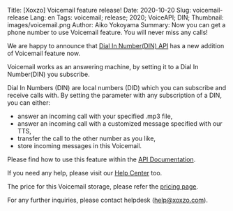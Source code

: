 Title: [Xoxzo] Voicemail feature release!
Date: 2020-10-20
Slug: voicemail-release
Lang: en
Tags: voicemail; release; 2020; VoiceAPI; DIN;
Thumbnail: images/voicemail.png
Author: Aiko Yokoyama
Summary: Now you can get a phone number to use Voicemail feature. You will never miss any calls!


We are happy to announce that [Dial In Number(DIN) API](https://www.xoxzo.com/en/about/voice-api/)
has a new addition of Voicemail feature now.

Voicemail works as an answering machine, by setting it to a Dial In Number(DIN) you subscribe.

Dial In Numbers (DIN) are local numbers (DID) which you can subscribe and receive calls with. 
By setting the parameter with any subscription of a DIN, you can either:
* answer an incoming call with your specified .mp3 file, 
* answer an incoming call with a customized message specified with our TTS, 
* transfer the call to the other number as you like,
* store incoming messages in this Voicemail.

Please find how to use this feature within the [API Documentation](https://docs.xoxzo.com/en/din.html#). <br>

If you need any help, please visit our [Help Center](https://help.xoxzo.com/en/xoxzo-cloud-telephony/articles/how-to-use-voicemail/) too. <br>

The price for this Voicemail storage, please refer the [pricing page](https://www.xoxzo.com/ja/about/pricing/voice/#din).

For any further inquiries, please contact helpdesk (help@xoxzo.com).
